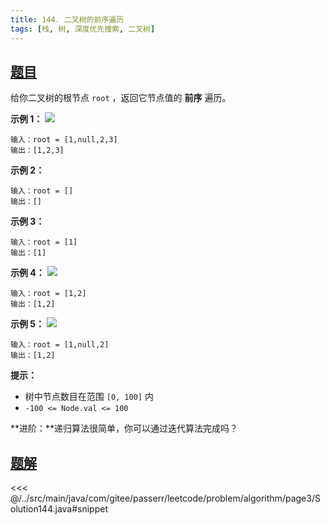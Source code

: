 ```yaml
---
title: 144. 二叉树的前序遍历
tags: [栈, 树, 深度优先搜索, 二叉树]
---
```



## [题目](https://leetcode.cn/problems/binary-tree-preorder-traversal/)
给你二叉树的根节点 `root` ，返回它节点值的 **前序** 遍历。

**示例 1：**
![](https://assets.leetcode.com/uploads/2020/09/15/inorder_1.jpg)

```
输入：root = [1,null,2,3]
输出：[1,2,3]
```

**示例 2：**

```
输入：root = []
输出：[]
```

**示例 3：**

```
输入：root = [1]
输出：[1]
```

**示例 4：**
![](https://assets.leetcode.com/uploads/2020/09/15/inorder_5.jpg)

```
输入：root = [1,2]
输出：[1,2]
```

**示例 5：**
![](https://assets.leetcode.com/uploads/2020/09/15/inorder_4.jpg)

```
输入：root = [1,null,2]
输出：[1,2]
```

**提示：**

* 树中节点数目在范围 `[0, 100]` 内
* `-100 <= Node.val <= 100`

**进阶：**递归算法很简单，你可以通过迭代算法完成吗？


## [题解](https://github.com/PasseRR/JavaLeetCode/blob/master/src/main/java/com/gitee/passerr/leetcode/problem/algorithm/page3/Solution144.java)

<<< @/../src/main/java/com/gitee/passerr/leetcode/problem/algorithm/page3/Solution144.java#snippet

